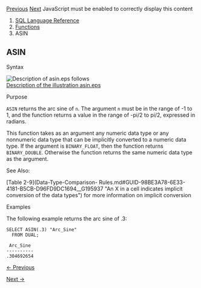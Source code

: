 [Previous](ASCIISTR.md) [Next](ATAN.md) JavaScript must be enabled to
correctly display this content

  1. [SQL Language Reference ](index.md)
  2. [Functions](Functions.md)
  3. ASIN 

## ASIN

Syntax

![Description of asin.eps
follows](https://docs.oracle.com/en/database/oracle/oracle-database/23/sqlrf/img/asin.gif)  
[Description of the illustration asin.eps](img_text/asin.md)

Purpose

`ASIN` returns the arc sine of `n`. The argument `n` must be in the range of
-1 to 1, and the function returns a value in the range of -pi/2 to pi/2,
expressed in radians.

This function takes as an argument any numeric data type or any nonnumeric
data type that can be implicitly converted to a numeric data type. If the
argument is `BINARY_FLOAT`, then the function returns `BINARY_DOUBLE`.
Otherwise the function returns the same numeric data type as the argument.

See Also:

[Table 2-9](Data-Type-Comparison-
Rules.md#GUID-98BE3A78-6E33-4181-B5CB-D96FD9DC1694__G195937 "An X in a cell
indicates implicit conversion of the data types") for more information on
implicit conversion

Examples

The following example returns the arc sine of .3:

    
    
    SELECT ASIN(.3) "Arc_Sine"
      FROM DUAL;
    
     Arc_Sine
    ----------
    .304692654


[← Previous](ASCIISTR.md)

[Next →](ATAN.md)
